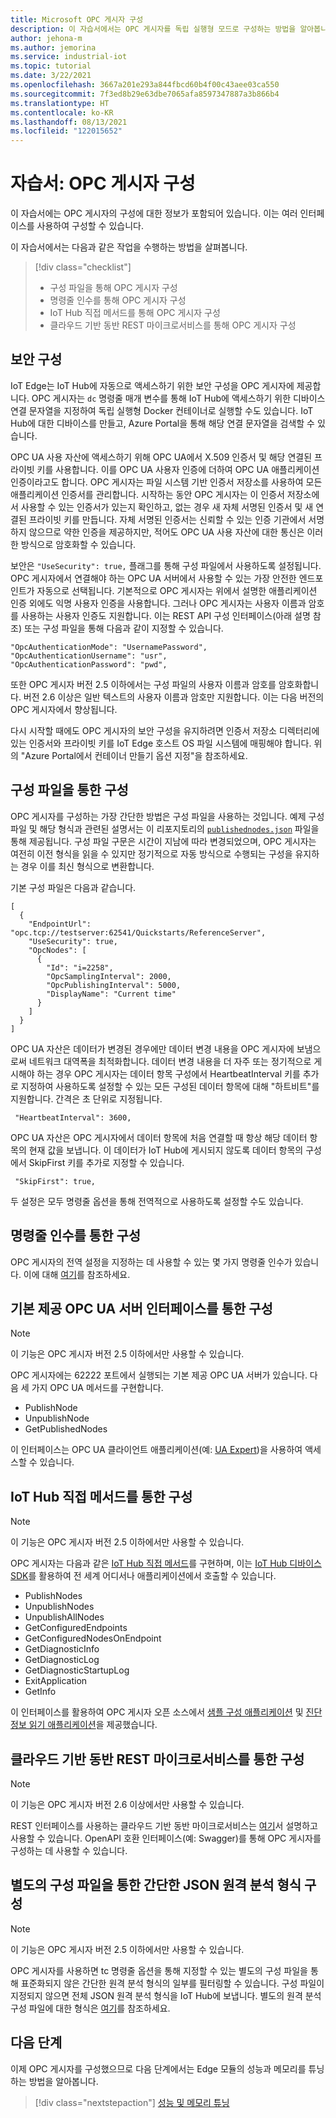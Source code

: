 ```yaml
---
title: Microsoft OPC 게시자 구성
description: 이 자습서에서는 OPC 게시자를 독립 실행형 모드로 구성하는 방법을 알아봅니다.
author: jehona-m
ms.author: jemorina
ms.service: industrial-iot
ms.topic: tutorial
ms.date: 3/22/2021
ms.openlocfilehash: 3667a201e293a844fbcd60b4f00c43aee03ca550
ms.sourcegitcommit: 7f3ed8b29e63dbe7065afa8597347887a3b866b4
ms.translationtype: HT
ms.contentlocale: ko-KR
ms.lasthandoff: 08/13/2021
ms.locfileid: "122015652"
---
```

# <a name="tutorial-configure-the-opc-publisher"></a>자습서: OPC 게시자 구성

이 자습서에는 OPC 게시자의 구성에 대한 정보가 포함되어 있습니다. 이는 여러 인터페이스를 사용하여 구성할 수 있습니다.

이 자습서에서는 다음과 같은 작업을 수행하는 방법을 살펴봅니다.

> [!div class="checklist"]
> * 구성 파일을 통해 OPC 게시자 구성
> * 명령줄 인수를 통해 OPC 게시자 구성
> * IoT Hub 직접 메서드를 통해 OPC 게시자 구성
> * 클라우드 기반 동반 REST 마이크로서비스를 통해 OPC 게시자 구성

## <a name="configuring-security"></a>보안 구성

IoT Edge는 IoT Hub에 자동으로 액세스하기 위한 보안 구성을 OPC 게시자에 제공합니다. OPC 게시자는 `dc` 명령줄 매개 변수를 통해 IoT Hub에 액세스하기 위한 디바이스 연결 문자열을 지정하여 독립 실행형 Docker 컨테이너로 실행할 수도 있습니다. IoT Hub에 대한 디바이스를 만들고, Azure Portal을 통해 해당 연결 문자열을 검색할 수 있습니다.

OPC UA 사용 자산에 액세스하기 위해 OPC UA에서 X.509 인증서 및 해당 연결된 프라이빗 키를 사용합니다. 이를 OPC UA 사용자 인증에 더하여 OPC UA 애플리케이션 인증이라고도 합니다. OPC 게시자는 파일 시스템 기반 인증서 저장소를 사용하여 모든 애플리케이션 인증서를 관리합니다. 시작하는 동안 OPC 게시자는 이 인증서 저장소에서 사용할 수 있는 인증서가 있는지 확인하고, 없는 경우 새 자체 서명된 인증서 및 새 연결된 프라이빗 키를 만듭니다. 자체 서명된 인증서는 신뢰할 수 있는 인증 기관에서 서명하지 않으므로 약한 인증을 제공하지만, 적어도 OPC UA 사용 자산에 대한 통신은 이러한 방식으로 암호화할 수 있습니다.

보안은 `"UseSecurity": true,` 플래그를 통해 구성 파일에서 사용하도록 설정됩니다. OPC 게시자에서 연결해야 하는 OPC UA 서버에서 사용할 수 있는 가장 안전한 엔드포인트가 자동으로 선택됩니다.
기본적으로 OPC 게시자는 위에서 설명한 애플리케이션 인증 외에도 익명 사용자 인증을 사용합니다. 그러나 OPC 게시자는 사용자 이름과 암호를 사용하는 사용자 인증도 지원합니다. 이는 REST API 구성 인터페이스(아래 설명 참조) 또는 구성 파일을 통해 다음과 같이 지정할 수 있습니다.
```
"OpcAuthenticationMode": "UsernamePassword",
"OpcAuthenticationUsername": "usr",
"OpcAuthenticationPassword": "pwd",
```
또한 OPC 게시자 버전 2.5 이하에서는 구성 파일의 사용자 이름과 암호를 암호화합니다. 버전 2.6 이상은 일반 텍스트의 사용자 이름과 암호만 지원합니다. 이는 다음 버전의 OPC 게시자에서 향상됩니다.

다시 시작할 때에도 OPC 게시자의 보안 구성을 유지하려면 인증서 저장소 디렉터리에 있는 인증서와 프라이빗 키를 IoT Edge 호스트 OS 파일 시스템에 매핑해야 합니다. 위의 "Azure Portal에서 컨테이너 만들기 옵션 지정"을 참조하세요.

## <a name="configuration-via-configuration-file"></a>구성 파일을 통한 구성

OPC 게시자를 구성하는 가장 간단한 방법은 구성 파일을 사용하는 것입니다. 예제 구성 파일 및 해당 형식과 관련된 설명서는 이 리포지토리의 [`publishednodes.json`](https://raw.githubusercontent.com/Azure/Industrial-IoT/main/components/opc-ua/src/Microsoft.Azure.IIoT.OpcUa.Edge.Publisher/tests/Engine/publishednodes.json) 파일을 통해 제공됩니다.
구성 파일 구문은 시간이 지남에 따라 변경되었으며, OPC 게시자는 여전히 이전 형식을 읽을 수 있지만 정기적으로 자동 방식으로 수행되는 구성을 유지하는 경우 이를 최신 형식으로 변환합니다.

기본 구성 파일은 다음과 같습니다.
```
[
  {
    "EndpointUrl": "opc.tcp://testserver:62541/Quickstarts/ReferenceServer",
    "UseSecurity": true,
    "OpcNodes": [
      {
        "Id": "i=2258",
        "OpcSamplingInterval": 2000,
        "OpcPublishingInterval": 5000,
        "DisplayName": "Current time"
      }
    ]
  }
]
```

OPC UA 자산은 데이터가 변경된 경우에만 데이터 변경 내용을 OPC 게시자에 보냄으로써 네트워크 대역폭을 최적화합니다. 데이터 변경 내용을 더 자주 또는 정기적으로 게시해야 하는 경우 OPC 게시자는 데이터 항목 구성에서 HeartbeatInterval 키를 추가로 지정하여 사용하도록 설정할 수 있는 모든 구성된 데이터 항목에 대해 "하트비트"를 지원합니다. 간격은 초 단위로 지정됩니다.
```
 "HeartbeatInterval": 3600,
```

OPC UA 자산은 OPC 게시자에서 데이터 항목에 처음 연결할 때 항상 해당 데이터 항목의 현재 값을 보냅니다. 이 데이터가 IoT Hub에 게시되지 않도록 데이터 항목의 구성에서 SkipFirst 키를 추가로 지정할 수 있습니다.
```
 "SkipFirst": true,
```

두 설정은 모두 명령줄 옵션을 통해 전역적으로 사용하도록 설정할 수도 있습니다.

## <a name="configuration-via-command-line-arguments"></a>명령줄 인수를 통한 구성

OPC 게시자의 전역 설정을 지정하는 데 사용할 수 있는 몇 가지 명령줄 인수가 있습니다. 이에 대해 [여기](reference-command-line-arguments.md)를 참조하세요.


## <a name="configuration-via-the-built-in-opc-ua-server-interface"></a>기본 제공 OPC UA 서버 인터페이스를 통한 구성

>[!NOTE] 
> 이 기능은 OPC 게시자 버전 2.5 이하에서만 사용할 수 있습니다.

OPC 게시자에는 62222 포트에서 실행되는 기본 제공 OPC UA 서버가 있습니다. 다음 세 가지 OPC UA 메서드를 구현합니다.

  - PublishNode
  - UnpublishNode
  - GetPublishedNodes

이 인터페이스는 OPC UA 클라이언트 애플리케이션(예: [UA Expert](https://www.unified-automation.com/products/development-tools/uaexpert.html))을 사용하여 액세스할 수 있습니다.

## <a name="configuration-via-iot-hub-direct-methods"></a>IoT Hub 직접 메서드를 통한 구성

>[!NOTE] 
> 이 기능은 OPC 게시자 버전 2.5 이하에서만 사용할 수 있습니다.

OPC 게시자는 다음과 같은 [IoT Hub 직접 메서드](../iot-hub/iot-hub-devguide-direct-methods.md)를 구현하며, 이는 [IoT Hub 디바이스 SDK](../iot-hub/iot-hub-devguide-sdks.md)를 활용하여 전 세계 어디서나 애플리케이션에서 호출할 수 있습니다.

  - PublishNodes
  - UnpublishNodes
  - UnpublishAllNodes
  - GetConfiguredEndpoints
  - GetConfiguredNodesOnEndpoint
  - GetDiagnosticInfo
  - GetDiagnosticLog
  - GetDiagnosticStartupLog
  - ExitApplication
  - GetInfo

이 인터페이스를 활용하여 OPC 게시자 오픈 소스에서 [샘플 구성 애플리케이션](https://github.com/Azure-Samples/iot-edge-opc-publisher-nodeconfiguration) 및 [진단 정보 읽기 애플리케이션](https://github.com/Azure-Samples/iot-edge-opc-publisher-diagnostics)을 제공했습니다.

## <a name="configuration-via-cloud-based-companion-rest-microservice"></a>클라우드 기반 동반 REST 마이크로서비스를 통한 구성

>[!NOTE] 
> 이 기능은 OPC 게시자 버전 2.6 이상에서만 사용할 수 있습니다.

REST 인터페이스를 사용하는 클라우드 기반 동반 마이크로서비스는 [여기](https://github.com/Azure/Industrial-IoT/blob/master/docs/services/publisher.md)서 설명하고 사용할 수 있습니다. OpenAPI 호환 인터페이스(예: Swagger)를 통해 OPC 게시자를 구성하는 데 사용할 수 있습니다.

## <a name="configuration-of-the-simple-json-telemetry-format-via-separate-configuration-file"></a>별도의 구성 파일을 통한 간단한 JSON 원격 분석 형식 구성

>[!NOTE] 
> 이 기능은 OPC 게시자 버전 2.5 이하에서만 사용할 수 있습니다.

OPC 게시자를 사용하면 tc 명령줄 옵션을 통해 지정할 수 있는 별도의 구성 파일을 통해 표준화되지 않은 간단한 원격 분석 형식의 일부를 필터링할 수 있습니다. 구성 파일이 지정되지 않으면 전체 JSON 원격 분석 형식을 IoT Hub에 보냅니다. 별도의 원격 분석 구성 파일에 대한 형식은 [여기](reference-opc-publisher-telemetry-format.md#opc-publisher-telemetry-configuration-file-format)를 참조하세요.

## <a name="next-steps"></a>다음 단계
이제 OPC 게시자를 구성했으므로 다음 단계에서는 Edge 모듈의 성능과 메모리를 튜닝하는 방법을 알아봅니다.

> [!div class="nextstepaction"]
> [성능 및 메모리 튜닝](tutorial-publisher-performance-memory-tuning-opc-publisher.md)
